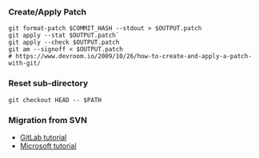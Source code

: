 ### Create/Apply Patch
```
git format-patch $COMMIT_HASH --stdout > $OUTPUT.patch
git apply --stat $OUTPUT.patch`
git apply --check $OUTPUT.patch
git am --signoff < $OUTPUT.patch
# https://www.devroom.io/2009/10/26/how-to-create-and-apply-a-patch-with-git/
```


### Reset sub-directory

`git checkout HEAD -- $PATH`


### Migration from SVN
+ [GitLab tutorial](https://docs.gitlab.com/ee/user/project/import/svn.html#cut-over-migration-with-svn2git)
+ [Microsoft tutorial](https://docs.microsoft.com/en-us/azure/devops/articles/perform-migration-from-svn-to-git?view=vsts)
